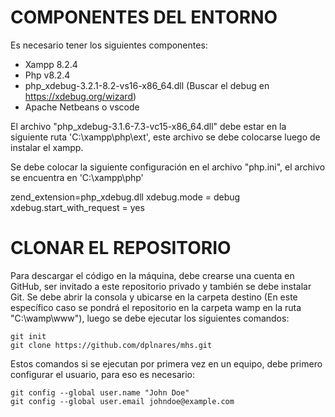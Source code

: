 # COMPONENTES DEL ENTORNO
Es necesario tener los siguientes componentes:
  - Xampp 8.2.4
  - Php v8.2.4
  - php_xdebug-3.2.1-8.2-vs16-x86_64.dll (Buscar el debug en https://xdebug.org/wizard)
  - Apache Netbeans o vscode

El archivo "php_xdebug-3.1.6-7.3-vc15-x86_64.dll" debe estar en la siguiente ruta 'C:\xampp\php\ext', este archivo se debe colocarse luego de instalar el xampp.

Se debe colocar la siguiente configuración en el archivo "php.ini", el archivo se encuentra en 'C:\xampp\php'

  zend_extension=php_xdebug.dll
  xdebug.mode = debug
  xdebug.start_with_request = yes


# CLONAR EL REPOSITORIO
Para descargar el código en la máquina, debe crearse una cuenta en GitHub, ser invitado a este repositorio privado y también se debe instalar Git. Se debe abrir la consola y ubicarse en la carpeta destino (En este específico caso se pondrá el repositorio en la carpeta wamp en la ruta "C:\wamp\www"), luego se debe ejecutar los siguientes comandos:
```
git init
git clone https://github.com/dplnares/mhs.git
```
Estos comandos si se ejecutan por primera vez en un equipo, debe primero configurar el usuario, para eso es necesario:
```
git config --global user.name "John Doe"
git config --global user.email johndoe@example.com
```
